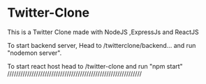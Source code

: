 # Twitter-Clone
This is a Twitter Clone made with NodeJS ,ExpressJs and ReactJS

To start backend server, Head to /twitterclone/backend... and run "nodemon server".

To start react host head to /twitter-clone and run "npm start"
/////////////////////////////////////////////////////////////
